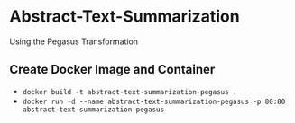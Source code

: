 # Abstract-Text-Summarization

Using the Pegasus Transformation

## Create Docker Image and Container

- `docker build -t abstract-text-summarization-pegasus .`
- ```docker run -d --name abstract-text-summarization-pegasus -p 80:80 abstract-text-summarization-pegasus```
